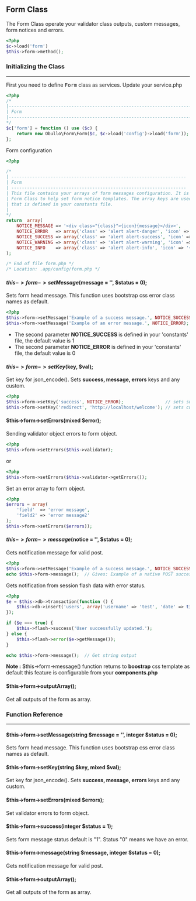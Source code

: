 
## Form Class

The Form Class operate your validator class outputs, custom messages, form notices and errors.

```php
<?php
$c->load('form')
$this->form->method();
```

### Initializing the Class

-------

First you need to define <kbd>Form</kbd> class as services. Update your service.php

```php
<?php
/*
|--------------------------------------------------------------------------
| Form
|--------------------------------------------------------------------------
*/
$c['form'] = function () use ($c) {
    return new Obullo\Form\Form($c, $c->load('config')->load('form'));
};
```
Form configuration

```php
<?php

/*
| -------------------------------------------------------------------
| Form
| -------------------------------------------------------------------
| This file contains your arrays of form messages configuration. It is used by the
| Form Class to help set form notice templates. The array keys are used to identify notices 
| that is defined in your constants file.
|
*/
return  array(
    NOTICE_MESSAGE => '<div class="{class}">{icon}{message}</div>',
    NOTICE_ERROR   => array('class' => 'alert alert-danger', 'icon' => '<span class="glyphicon glyphicon-remove-sign"></span>'),
    NOTICE_SUCCESS => array('class' => 'alert alert-success', 'icon' => '<span class="glyphicon glyphicon-ok-sign"></span> '),
    NOTICE_WARNING => array('class' => 'alert alert-warning', 'icon' => '<span class="glyphicon glyphicon-exclamation-sign"></span>'),
    NOTICE_INFO    => array('class' => 'alert alert-info', 'icon' => '<span class="glyphicon glyphicon-info-sign"></span> '),
);

/* End of file form.php */
/* Location: .app/config/form.php */
```

#### $this->form->setMessage($message = '', $status = 0);

Sets form head message. This function uses bootstrap css error class names as default.

```php
<?php
$this->form->setMessage('Example of a success message.', NOTICE_SUCCESS);
$this->form->setMessage('Example of an error message.', NOTICE_ERROR);
```

* The second parameter <b>NOTICE_SUCCESS</b> is defined in your 'constants' file, the default value is 1
* The second parameter <b>NOTICE_ERROR</b> is defined in your 'constants' file, the default value is 0

#### $this->form->setKey($key, $val);

Set key for json_encode(). Sets <b>success, message, errors</b> keys and any custom.

```php
<?php
$this->form->setKey('success', NOTICE_ERROR);				 // sets success key
$this->form->setKey('redirect', 'http://localhost/welcome'); // sets custom key
```

#### $this->form->setErrors(mixed $error);

Sending validator object errors to form object.

```php
<?php
$this->form->setErrors($this->validator);
```
or

```php
<?php
$this->form->setErrors($this->validator->getErrors());
```

Set an error array to form object.

```php
<?php
$errors = array(
	'field'  => 'error message',
	'field2' => 'error message2'
);
$this->form->setErrors($errors));
```

#### $this->form->message($notice = '', $status = 0);

Gets notification message for valid post.

```php
<?php
$this->form->setMessage('Example of a success message.', NOTICE_SUCCESS);
echo $this->form->message();  // Gives: Example of a native POST success message.
```

Gets notification from session flash data with error status.

```php
<?php
$e = $this->db->transaction(function () {
	$this->db->insert('users', array('username' => 'test', 'date' => time()));
});

if ($e === true) {
    $this->flash->success('User successfully updated.');
} else {
    $this->flash->error($e->getMessage());
}

echo $this->form->message();  // Get string output
```

**Note :** $this->form->message() function returns to <b>boostrap</b> css template as default this feature is configurable from your <b>components.php</b>


#### $this->form->outputArray();

Get all outputs of the form as array.


### Function Reference

-----

#### $this->form->setMessage(string $message = '', integer $status = 0);

Sets form head message. This function uses bootstrap css error class names as default.

#### $this->form->setKey(string $key, mixed $val);

Set key for json_encode(). Sets <b>success, message, errors</b> keys and any custom.

#### $this->form->setErrors(mixed $errors);

Set validator errors to form object.

#### $this->form->success(integer $status = 1);

Sets form message status default is "1". Status "0" means we have an error.

#### $this->form->message(string $message, integer $status = 0);

Gets notification message for valid post.

#### $this->form->outputArray();

Get all outputs of the form as array.